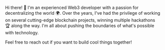 Hi there! 👋
I'm an experienced Web3 developer with a passion for decentralizing the world 🌍. 
Over the years, I've had the privilege of working on several cutting-edge blockchain projects, winning multiple hackathons 🏆 along the way. 
I'm all about pushing the boundaries of what's possible with technology.


Feel free to reach out if you want to build cool things together!
<!---
dantgw/dantgw is a ✨ special ✨ repository because its `README.md` (this file) appears on your GitHub profile.
You can click the Preview link to take a look at your changes.
--->
